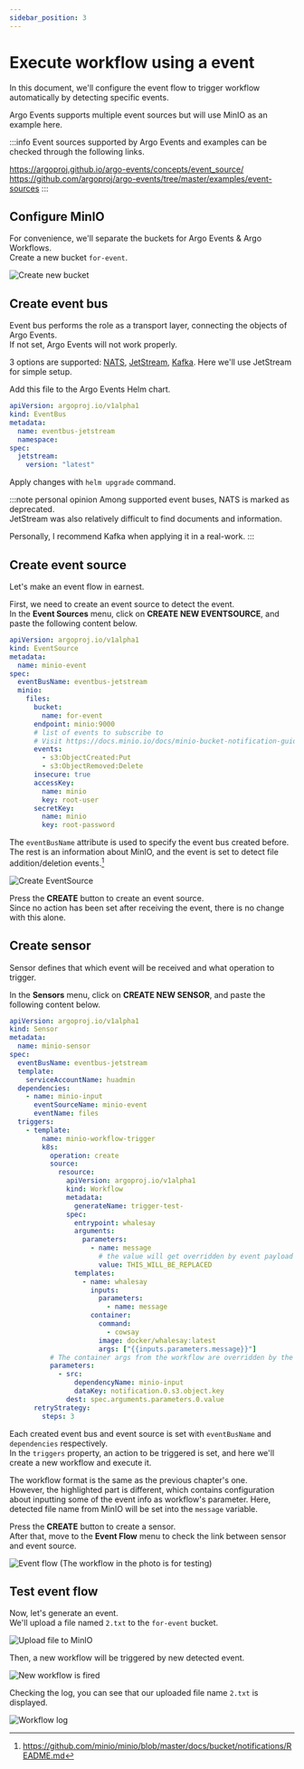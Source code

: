 ```yaml
---
sidebar_position: 3
---
```


# Execute workflow using a event

In this document, we'll configure the event flow to trigger workflow automatically by detecting specific events.

Argo Events supports multiple event sources but will use MinIO as an example here.

:::info
Event sources supported by Argo Events and examples can be checked through the following links.

https://argoproj.github.io/argo-events/concepts/event_source/  
https://github.com/argoproj/argo-events/tree/master/examples/event-sources
:::

## Configure MinIO

For convenience, we'll separate the buckets for Argo Events & Argo Workflows.  
Create a new bucket `for-event`.

![Create new bucket](img/4-3-new-bucket.png)

## Create event bus

Event bus performs the role as a transport layer, connecting the objects of Argo Events.  
If not set, Argo Events will not work properly.

3 options are supported: [NATS][nats], [JetStream][jetstream], [Kafka][kafka]. Here we'll use JetStream for simple setup.

Add this file to the Argo Events Helm chart.

```yaml title="eventbus-jetstream.yaml"
apiVersion: argoproj.io/v1alpha1
kind: EventBus
metadata:
  name: eventbus-jetstream
  namespace:
spec:
  jetstream:
    version: "latest"
```

Apply changes with `helm upgrade` command.

:::note personal opinion
Among supported event buses, NATS is marked as deprecated.  
JetStream was also relatively difficult to find documents and information.

Personally, I recommend Kafka when applying it in a real-work.
:::

## Create event source

Let's make an event flow in earnest.

First, we need to create an event source to detect the event.  
In the **Event Sources** menu, click on **CREATE NEW EVENTSOURCE**, and paste the following content below.

```yaml title="minio-event-source.yaml"
apiVersion: argoproj.io/v1alpha1
kind: EventSource
metadata:
  name: minio-event
spec:
  eventBusName: eventbus-jetstream
  minio:
    files:
      bucket:
        name: for-event
      endpoint: minio:9000
      # list of events to subscribe to
      # Visit https://docs.minio.io/docs/minio-bucket-notification-guide.html
      events:
        - s3:ObjectCreated:Put
        - s3:ObjectRemoved:Delete
      insecure: true
      accessKey:
        name: minio
        key: root-user
      secretKey:
        name: minio
        key: root-password
```

The `eventBusName` attribute is used to specify the event bus created before.  
The rest is an information about MinIO, and the event is set to detect file addition/deletion events.[^1]

![Create EventSource](img/4-3-esource-create.png)

Press the **CREATE** button to create an event source.  
Since no action has been set after receiving the event, there is no change with this alone.

## Create sensor

Sensor defines that which event will be received and what operation to trigger.

In the **Sensors** menu, click on **CREATE NEW SENSOR**, and paste the following content below.

<!-- prettier-ignore -->
```yaml {41-46}
apiVersion: argoproj.io/v1alpha1
kind: Sensor
metadata:
  name: minio-sensor
spec:
  eventBusName: eventbus-jetstream
  template:
    serviceAccountName: huadmin
  dependencies:
    - name: minio-input
      eventSourceName: minio-event
      eventName: files
  triggers:
    - template:
        name: minio-workflow-trigger
        k8s:
          operation: create
          source:
            resource:
              apiVersion: argoproj.io/v1alpha1
              kind: Workflow
              metadata:
                generateName: trigger-test-
              spec:
                entrypoint: whalesay
                arguments:
                  parameters:
                    - name: message
                      # the value will get overridden by event payload from test-dep
                      value: THIS_WILL_BE_REPLACED
                templates:
                  - name: whalesay
                    inputs:
                      parameters:
                        - name: message
                    container:
                      command:
                        - cowsay
                      image: docker/whalesay:latest
                      args: ["{{inputs.parameters.message}}"]
          # The container args from the workflow are overridden by the s3 notification key
          parameters:
            - src:
                dependencyName: minio-input
                dataKey: notification.0.s3.object.key
              dest: spec.arguments.parameters.0.value
      retryStrategy:
        steps: 3
```

Each created event bus and event source is set with `eventBusName` and `dependencies` respectively.  
In the `triggers` property, an action to be triggered is set, and here we'll create a new workflow and execute it.

The workflow format is the same as the previous chapter's one.  
However, the highlighted part is different, which contains configuration about inputting some of the event info as workflow's parameter. Here, detected file name from MinIO will be set into the `message` variable.

Press the **CREATE** button to create a sensor.  
After that, move to the **Event Flow** menu to check the link between sensor and event source.

![Event flow](img/4-3-event-flow.png)
(The workflow in the photo is for testing)

## Test event flow

Now, let's generate an event.  
We'll upload a file named `2.txt` to the `for-event` bucket.

![Upload file to MinIO](img/4-3-minio-event.png)

Then, a new workflow will be triggered by new detected event.

![New workflow is fired](img/4-3-wf-fired.png)

Checking the log, you can see that our uploaded file name `2.txt` is displayed.

![Workflow log](img/4-3-wf-log.png)

[^1]: https://github.com/minio/minio/blob/master/docs/bucket/notifications/README.md

[nats]: https://nats.io/
[jetstream]: https://docs.nats.io/nats-concepts/jetstream
[kafka]: https://kafka.apache.org/
